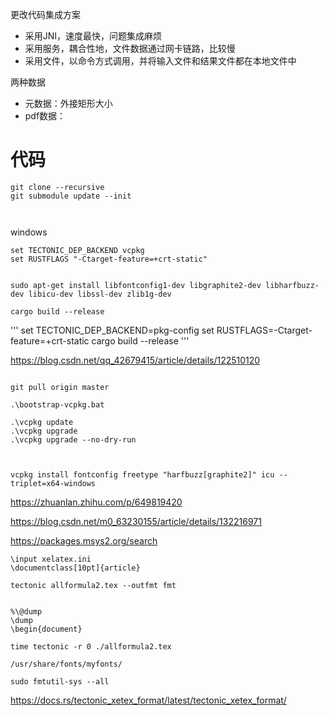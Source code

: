 

更改代码集成方案
* 采用JNI，速度最快，问题集成麻烦
* 采用服务，耦合性地，文件数据通过网卡链路，比较慢
* 采用文件，以命令方式调用，并将输入文件和结果文件都在本地文件中

两种数据
* 元数据：外接矩形大小
* pdf数据：

# 代码

```
git clone --recursive 
git submodule update --init



```

windows
```
set TECTONIC_DEP_BACKEND vcpkg
set RUSTFLAGS "-Ctarget-feature=+crt-static"


sudo apt-get install libfontconfig1-dev libgraphite2-dev libharfbuzz-dev libicu-dev libssl-dev zlib1g-dev

cargo build --release
```

'''
set TECTONIC_DEP_BACKEND=pkg-config
set RUSTFLAGS=-Ctarget-feature=+crt-static
cargo build --release
'''

https://blog.csdn.net/qq_42679415/article/details/122510120

```

git pull origin master

.\bootstrap-vcpkg.bat

.\vcpkg update
.\vcpkg upgrade
.\vcpkg upgrade --no-dry-run



vcpkg install fontconfig freetype "harfbuzz[graphite2]" icu --triplet=x64-windows
```


https://zhuanlan.zhihu.com/p/649819420

https://blog.csdn.net/m0_63230155/article/details/132216971

https://packages.msys2.org/search


```
\input xelatex.ini
\documentclass[10pt]{article}

```

```shell
tectonic allformula2.tex --outfmt fmt
```

```

%\@dump
\dump
\begin{document} 
```

```shell
time tectonic -r 0 ./allformula2.tex

/usr/share/fonts/myfonts/
```


```
sudo fmtutil-sys --all
```


https://docs.rs/tectonic_xetex_format/latest/tectonic_xetex_format/
